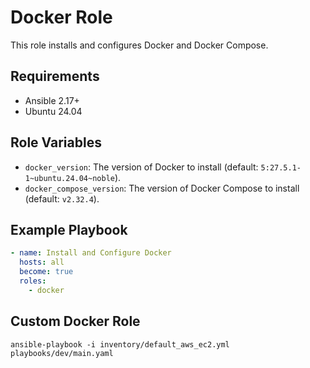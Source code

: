 # Docker Role

This role installs and configures Docker and Docker Compose.

## Requirements

- Ansible 2.17+
- Ubuntu 24.04

## Role Variables

- `docker_version`: The version of Docker to install (default: `5:27.5.1-1~ubuntu.24.04~noble`).
- `docker_compose_version`: The version of Docker Compose to install (default: `v2.32.4`).

## Example Playbook

```yaml
- name: Install and Configure Docker
  hosts: all
  become: true
  roles:
    - docker
```

## Custom Docker Role
```ansible-playbook -i inventory/default_aws_ec2.yml playbooks/dev/main.yaml```